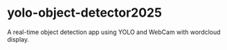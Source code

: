 # yolo-object-detector2025
A real-time object detection app using YOLO and WebCam with wordcloud display.
